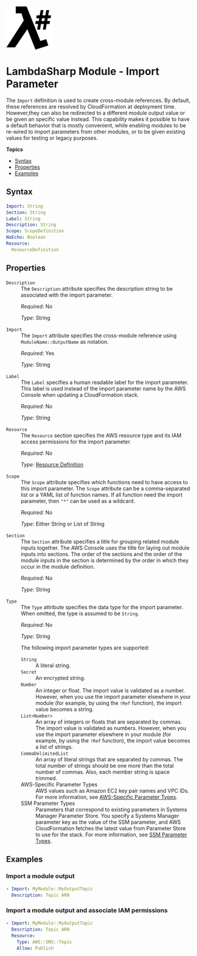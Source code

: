 ![λ#](LambdaSharp_v2_small.png)

# LambdaSharp Module - Import Parameter

The `Import` definition is used to create cross-module references. By default, these references are resolved by CloudFormation at deployment time. However,they can also be redirected to a different module output value or be given an specific value instead. This capability makes it possible to have a default behavior that is mostly convenient, while enabling modules to be re-wired to import parameters from other modules, or to be given existing values for testing or legacy purposes.

__Topics__
* [Syntax](#syntax)
* [Properties](#properties)
* [Examples](#examples)

## Syntax

```yaml
Import: String
Section: String
Label: String
Description: String
Scope: ScopeDefinition
NoEcho: Boolean
Resource:
  ResourceDefinition
```

## Properties

<dl>

<dt><code>Description</code></dt>
<dd>
The <code>Description</code> attribute specifies the description string to be associated with the import parameter.

<i>Required</i>: No

<i>Type</i>: String
</dd>

<dt><code>Import</code></dt>
<dd>
The <code>Import</code> attribute specifies the cross-module reference using <code>ModuleName::OutputName</code> as notation.

<i>Required</i>: Yes

<i>Type</i>: String
</dd>

<dt><code>Label</code></dt>
<dd>
The <code>Label</code> specifies a human readable label for the import parameter. This label is used instead of the import parameter name by the AWS Console when updating a CloudFormation stack.

<i>Required</i>: No

<i>Type</i>: String
</dd>

<dt><code>Resource</code></dt>
<dd>
The <code>Resource</code> section specifies the AWS resource type and its IAM access permissions for the import parameter.

<i>Required</i>: No

<i>Type</i>: [Resource Definition](Module-Resource.md)
</dd>

<dt><code>Scope</code></dt>
<dd>
The <code>Scope</code> attribute specifies which functions need to have access to this import parameter. The <code>Scope</code> attribute can be a comma-separated list or a YAML list of function names. If all function need the import parameter, then <code>"*"</code> can be used as a wildcard.

<i>Required</i>: No

<i>Type</i>: Either String or List of String
</dd>

<dt><code>Section</code></dt>
<dd>
The <code>Section</code> attribute specifies a title for grouping related module inputs together. The AWS Console uses the title for laying out module inputs into sections. The order of the sections and the order of the module inputs in the section is determined by the order in which they occur in the module definition.

<i>Required</i>: No

<i>Type</i>: String
</dd>

<dt><code>Type</code></dt>
<dd>
The <code>Type</code> attribute specifies the data type for the import parameter. When omitted, the type is assumed to be <code>String</code>.

<i>Required</i>: No

<i>Type</i>: String

The following import parameter types are supported:

<dl>

<dt><code>String</code></dt>
<dd>A literal string.</dd>

<dt><code>Secret</code></dt>
<dd>An encrypted string.</dd>

<dt><code>Number</code></dt>
<dd>An integer or float. The import value is validated as a number. However, when you use the import parameter elsewhere in your module (for example, by using the <code>!Ref</code> function), the import value becomes a string.</dd>

<dt><code>List&lt;Number&gt;</code></dt>
<dd>An array of integers or floats that are separated by commas. The import value is validated as numbers. However, when you use the import parameter elsewhere in your module (for example, by using the <code>!Ref</code> function), the import value becomes a list of strings.</dd>

<dt><code>CommaDelimitedList</code></dt>
<dd>An array of literal strings that are separated by commas. The total number of strings should be one more than the total number of commas. Also, each member string is space trimmed.</dd>

<dt>AWS-Specific Parameter Types</dt>
<dd>AWS values such as Amazon EC2 key pair names and VPC IDs. For more information, see <a href="https://docs.aws.amazon.com/AWSCloudFormation/latest/UserGuide/parameters-section-structure.html#aws-specific-parameter-types">AWS-Specific Parameter Types</a>.</dd>

<dt>SSM Parameter Types</dt>
<dd>Parameters that correspond to existing parameters in Systems Manager Parameter Store. You specify a Systems Manager parameter key as the value of the SSM parameter, and AWS CloudFormation fetches the latest value from Parameter Store to use for the stack. For more information, see <a href="https://docs.aws.amazon.com/AWSCloudFormation/latest/UserGuide/parameters-section-structure.html#aws-ssm-parameter-types">SSM Parameter Types</a>.</dd>

</dl>
</dd>

</dl>


## Examples

### Import a module output

```yaml
- Import: MyModule::MyOutputTopic
  Description: Topic ARN
```

### Import a module output and associate IAM permissions

```yaml
- Import: MyModule::MyOutputTopic
  Description: Topic ARN
  Resource:
    Type: AWS::SNS::Topic
    Allow: Publish
```
